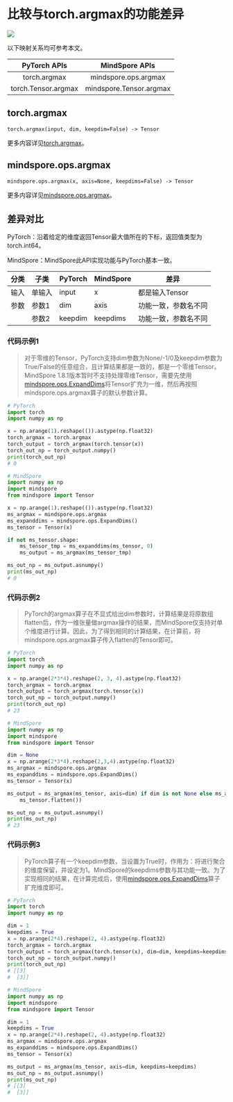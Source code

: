 # 比较与torch.argmax的功能差异

<a href="https://gitee.com/mindspore/docs/blob/r2.0/docs/mindspore/source_zh_cn/note/api_mapping/pytorch_diff/argmax.md" target="_blank"><img src="https://mindspore-website.obs.cn-north-4.myhuaweicloud.com/website-images/r2.0/resource/_static/logo_source.png"></a>

以下映射关系均可参考本文。

|     PyTorch APIs      |      MindSpore APIs       |
| :-------------------: | :-----------------------: |
|    torch.argmax     |  mindspore.ops.argmax   |
|   torch.Tensor.argmax    |   mindspore.Tensor.argmax    |

## torch.argmax

```text
torch.argmax(input, dim, keepdim=False) -> Tensor
```

更多内容详见[torch.argmax](https://pytorch.org/docs/1.8.1/generated/torch.argmax.html)。

## mindspore.ops.argmax

```text
mindspore.ops.argmax(x, axis=None, keepdims=False) -> Tensor
```

更多内容详见[mindspore.ops.argmax](https://www.mindspore.cn/docs/zh-CN/r2.0/api_python/ops/mindspore.ops.argmax.html)。

## 差异对比

PyTorch：沿着给定的维度返回Tensor最大值所在的下标，返回值类型为torch.int64。

MindSpore：MindSpore此API实现功能与PyTorch基本一致。

| 分类 | 子类 |PyTorch | MindSpore | 差异 |
| --- | --- | --- | --- |---|
| 输入 | 单输入 | input | x | 都是输入Tensor |
| 参数 | 参数1 | dim | axis | 功能一致，参数名不同 |
|  | 参数2 | keepdim | keepdims | 功能一致，参数名不同 |

### 代码示例1

> 对于零维的Tensor，PyTorch支持dim参数为None/-1/0及keepdim参数为True/False的任意组合，且计算结果都是一致的，都是一个零维Tensor。MindSpore 1.8.1版本暂时不支持处理零维Tensor，需要先使用[mindspore.ops.ExpandDims](https://mindspore.cn/docs/zh-CN/r2.0/api_python/ops/mindspore.ops.ExpandDims.html)将Tensor扩充为一维，然后再按照mindspore.ops.argmax算子的默认参数计算。

```python
# PyTorch
import torch
import numpy as np

x = np.arange(1).reshape(()).astype(np.float32)
torch_argmax = torch.argmax
torch_output = torch_argmax(torch.tensor(x))
torch_out_np = torch_output.numpy()
print(torch_out_np)
# 0

# MindSpore
import numpy as np
import mindspore
from mindspore import Tensor

x = np.arange(1).reshape(()).astype(np.float32)
ms_argmax = mindspore.ops.argmax
ms_expanddims = mindspore.ops.ExpandDims()
ms_tensor = Tensor(x)

if not ms_tensor.shape:
    ms_tensor_tmp = ms_expanddims(ms_tensor, 0)
    ms_output = ms_argmax(ms_tensor_tmp)

ms_out_np = ms_output.asnumpy()
print(ms_out_np)
# 0
```

### 代码示例2

> PyTorch的argmax算子在不显式给出dim参数时，计算结果是将原数组flatten后，作为一维张量做argmax操作的结果，而MindSpore仅支持对单个维度进行计算。因此，为了得到相同的计算结果，在计算前，将mindspore.ops.argmax算子传入flatten的Tensor即可。

```python
# PyTorch
import torch
import numpy as np

x = np.arange(2*3*4).reshape(2, 3, 4).astype(np.float32)
torch_argmax = torch.argmax
torch_output = torch_argmax(torch.tensor(x))
torch_out_np = torch_output.numpy()
print(torch_out_np)
# 23

# MindSpore
import numpy as np
import mindspore
from mindspore import Tensor

dim = None
x = np.arange(2*3*4).reshape(2,3,4).astype(np.float32)
ms_argmax = mindspore.ops.argmax
ms_expanddims = mindspore.ops.ExpandDims()
ms_tensor = Tensor(x)

ms_output = ms_argmax(ms_tensor, axis=dim) if dim is not None else ms_argmax(
    ms_tensor.flatten())

ms_out_np = ms_output.asnumpy()
print(ms_out_np)
# 23
```

### 代码示例3

> PyTorch算子有一个keepdim参数，当设置为True时，作用为：将进行聚合的维度保留，并设定为1。MindSpore的keepdims参数与其功能一致。为了实现相同的结果，在计算完成后，使用[mindspore.ops.ExpandDims](https://mindspore.cn/docs/zh-CN/r2.0/api_python/ops/mindspore.ops.ExpandDims.html)算子扩充维度即可。

```python
# PyTorch
import torch
import numpy as np

dim = 1
keepdims = True
x = np.arange(2*4).reshape(2, 4).astype(np.float32)
torch_argmax = torch.argmax
torch_output = torch_argmax(torch.tensor(x), dim=dim, keepdims=keepdims)
torch_out_np = torch_output.numpy()
print(torch_out_np)
# [[3]
#  [3]]

# MindSpore
import numpy as np
import mindspore
from mindspore import Tensor

dim = 1
keepdims = True
x = np.arange(2*4).reshape(2, 4).astype(np.float32)
ms_argmax = mindspore.ops.argmax
ms_expanddims = mindspore.ops.ExpandDims()
ms_tensor = Tensor(x)

ms_output = ms_argmax(ms_tensor, axis=dim, keepdims=keepdims)
ms_out_np = ms_output.asnumpy()
print(ms_out_np)
# [[3]
#  [3]]
```
